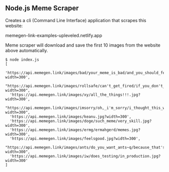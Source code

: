 ## Node.js Meme Scraper

Creates a cli (Command Line Interface) application that scrapes this website:

memegen-link-examples-upleveled.netlify.app

Meme scraper will download and save the first 10 images from the website above automatically.

```
$ node index.js
[
  'https://api.memegen.link/images/bad/your_meme_is_bad/and_you_should_feel_bad.jpg?width=300',
  "https://api.memegen.link/images/rollsafe/can't_get_fired/if_you_don't_have_a_job.jpg?width=300",
  'https://api.memegen.link/images/xy/all_the_things!!!.jpg?width=300',
  "https://api.memegen.link/images/imsorry/oh,_i'm_sorry/i_thought_this_was_america.jpg?width=300",
  'https://api.memegen.link/images/keanu.jpg?width=300',
  'https://api.memegen.link/images/doge/such_meme/very_skill.jpg?width=300',
  'https://api.memegen.link/images/ermg/ermahgerd/memes.jpg?width=300',
  'https://api.memegen.link/images/feelsgood.jpg?width=300',
  "https://api.memegen.link/images/ants/do_you_want_ants~q/because_that's_how_you_get_ants.jpg?width=300",
  'https://api.memegen.link/images/iw/does_testing/in_production.jpg?width=300'
]


```
